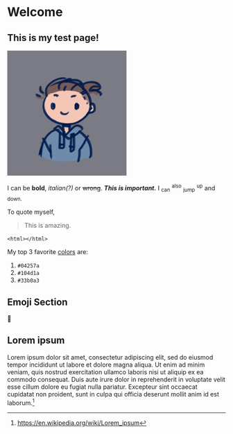 # Welcome
## This is my test page!

![Drawing of me](/pfp.png)

I can be **bold**, _italian(?)_ or ~~wrong~~. ***This is important.*** I <sub>can</sub> <sup>also</sup> <sub>jump</sub> <sup>up</sup> and <sub> down.</sub>


To quote myself, 
> This is amazing.

```
<html></html>
```

My top 3 favorite [colors](https://en.wikipedia.org/wiki/Color) are:
1. `#04257a`
1. `#104d1a`
1. `#33b0a3`

## Emoji Section

🙂


## Lorem ipsum 

Lorem ipsum dolor sit amet, consectetur adipiscing elit, sed do eiusmod tempor incididunt ut labore et dolore magna aliqua. Ut enim ad minim veniam, quis nostrud exercitation ullamco laboris nisi ut aliquip ex ea commodo consequat. Duis aute irure dolor in reprehenderit in voluptate velit esse cillum dolore eu fugiat nulla pariatur. Excepteur sint occaecat cupidatat non proident, sunt in culpa qui officia deserunt mollit anim id est laborum.[^1]

[^1]: https://en.wikipedia.org/wiki/Lorem_ipsum
